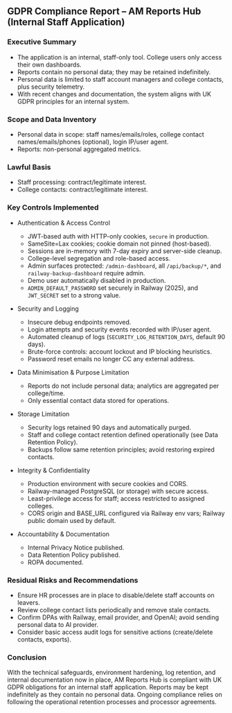 ## GDPR Compliance Report – AM Reports Hub (Internal Staff Application)

### Executive Summary
- The application is an internal, staff-only tool. College users only access their own dashboards.
- Reports contain no personal data; they may be retained indefinitely.
- Personal data is limited to staff account managers and college contacts, plus security telemetry.
- With recent changes and documentation, the system aligns with UK GDPR principles for an internal system.

### Scope and Data Inventory
- Personal data in scope: staff names/emails/roles, college contact names/emails/phones (optional), login IP/user agent.
- Reports: non-personal aggregated metrics.

### Lawful Basis
- Staff processing: contract/legitimate interest.
- College contacts: contract/legitimate interest.

### Key Controls Implemented
- Authentication & Access Control
  - JWT-based auth with HTTP-only cookies, `secure` in production.
  - SameSite=Lax cookies; cookie domain not pinned (host-based).
  - Sessions are in-memory with 7-day expiry and server-side cleanup.
  - College-level segregation and role-based access.
  - Admin surfaces protected: `/admin-dashboard`, all `/api/backup/*`, and `railway-backup-dashboard` require admin.
  - Demo user automatically disabled in production.
  - `ADMIN_DEFAULT_PASSWORD` set securely in Railway (2025), and `JWT_SECRET` set to a strong value.

- Security and Logging
  - Insecure debug endpoints removed.
  - Login attempts and security events recorded with IP/user agent.
  - Automated cleanup of logs (`SECURITY_LOG_RETENTION_DAYS`, default 90 days).
  - Brute-force controls: account lockout and IP blocking heuristics.
  - Password reset emails no longer CC any external address.

- Data Minimisation & Purpose Limitation
  - Reports do not include personal data; analytics are aggregated per college/time.
  - Only essential contact data stored for operations.

- Storage Limitation
  - Security logs retained 90 days and automatically purged.
  - Staff and college contact retention defined operationally (see Data Retention Policy).
  - Backups follow same retention principles; avoid restoring expired contacts.

- Integrity & Confidentiality
  - Production environment with secure cookies and CORS.
  - Railway-managed PostgreSQL (or storage) with secure access.
  - Least-privilege access for staff; access restricted to assigned colleges.
  - CORS origin and BASE_URL configured via Railway env vars; Railway public domain used by default.

- Accountability & Documentation
  - Internal Privacy Notice published.
  - Data Retention Policy published.
  - ROPA documented.

### Residual Risks and Recommendations
- Ensure HR processes are in place to disable/delete staff accounts on leavers.
- Review college contact lists periodically and remove stale contacts.
- Confirm DPAs with Railway, email provider, and OpenAI; avoid sending personal data to AI provider.
- Consider basic access audit logs for sensitive actions (create/delete contacts, exports).

### Conclusion
With the technical safeguards, environment hardening, log retention, and internal documentation now in place, AM Reports Hub is compliant with UK GDPR obligations for an internal staff application. Reports may be kept indefinitely as they contain no personal data. Ongoing compliance relies on following the operational retention processes and processor agreements.


